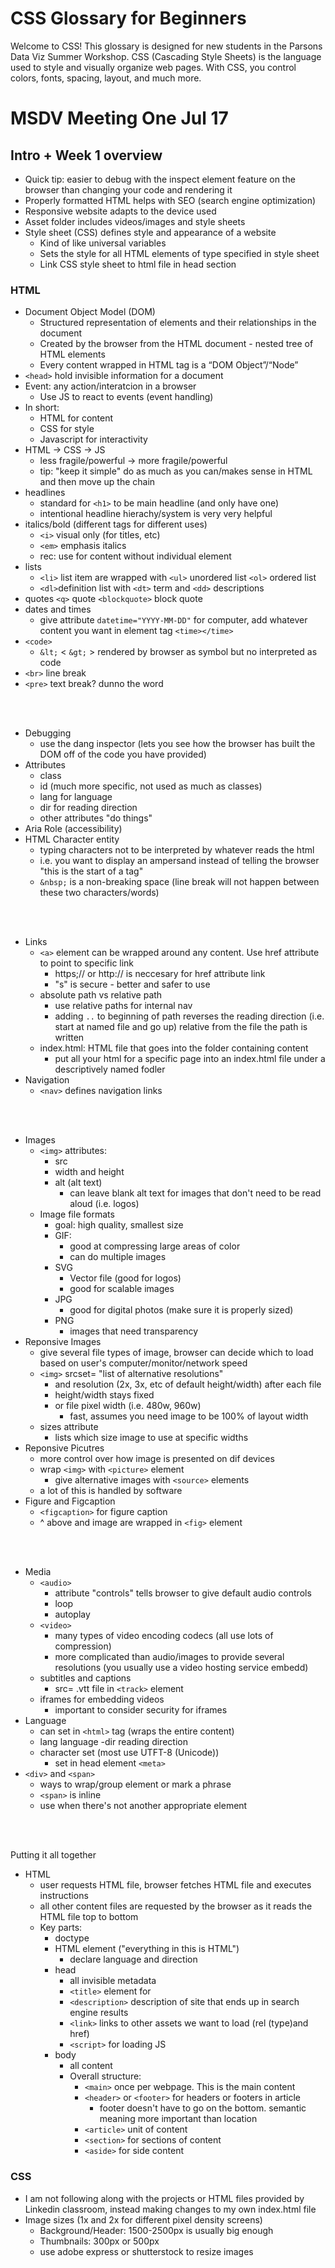# CSS Glossary for Beginners

Welcome to CSS! This glossary is designed for new students in the Parsons Data Viz Summer Workshop. CSS (Cascading Style Sheets) is the language used to style and visually organize web pages. With CSS, you control colors, fonts, spacing, layout, and much more.

# MSDV Meeting One Jul 17
## Intro + Week 1 overview
- Quick tip: easier to debug with the inspect element feature on the browser than changing your code and rendering it 
- Properly formatted HTML helps with SEO (search engine optimization)
- Responsive website adapts to the device used
- Asset folder includes videos/images and style sheets
- Style sheet (CSS) defines style and appearance of a website 
    - Kind of like universal variables
    - Sets the style for all HTML elements of type specified in style sheet
    - Link CSS style sheet to html file in head section
### HTML
- Document Object Model (DOM)
    - Structured representation of elements and their relationships in the document
    - Created by the browser from the HTML document - nested tree of HTML elements
    - Every content wrapped in HTML tag is a “DOM Object”/“Node”
- `<head>` hold invisible information for a document
- Event: any action/interatcion in a browser
    - Use JS to react to events (event handling)
- In short:
    - HTML for content
    - CSS for style
    - Javascript for interactivity
- HTML -> CSS -> JS
    - less fragile/powerful -> more fragile/powerful
    - tip: "keep it simple" do as much as you can/makes sense in HTML and then move up the chain
- headlines
    - standard for `<h1>` to be main headline (and only have one)
    - intentional headline hierachy/system is very very helpful
- italics/bold (different tags for different uses)
    - `<i>` visual only (for titles, etc)
    - `<em>` emphasis italics
    - rec: use for content without individual element
- lists
    - `<li>` list item are wrapped with `<ul>` unordered list `<ol>` ordered list 
    - `<dl>`definition list with `<dt>` term and `<dd>` descriptions
- quotes `<q>` quote `<blockquote>` block quote
- dates and times
    - give attribute `datetime="YYYY-MM-DD"` for computer, add whatever content you want in element tag `<time></time>`
- `<code>`
    - `&lt;` < `&gt;` > rendered by browser as symbol but no interpreted as code
- `<br>` line break
- `<pre>` text break? dunno the word

<br></br>

- Debugging
    - use the dang inspector (lets you see how the browser has built the DOM off of the code you have provided)
- Attributes
    - class
    - id (much more specific, not used as much as classes)
    - lang for language
    - dir for reading direction
    - other attributes "do things"
- Aria Role (accessibility) 
- HTML Character entity
    - typing characters not to be interpreted by whatever reads the html
    - i.e. you want to display an ampersand instead of telling the browser "this is the start of a tag"
    - `&nbsp;` is a non-breaking space (line break will not happen between these two characters/words)

<br></br>

- Links
    - `<a>` element can be wrapped around any content. Use href attribute to point to specific link
        - https;// or http:// is neccesary for href attribute link
        - "s" is secure - better and safer to use
    - absolute path vs relative path
        - use relative paths for internal nav
        - adding `..` to beginning of path reverses the reading direction (i.e. start at named file and go up) relative from the file the path is written
    - index.html: HTML file that goes into the folder containing content
        - put all your html for a specific page into an index.html file under a descriptively named fodler 
- Navigation
    - `<nav>` defines navigation links
    
<br></br>

- Images
    - `<img>` attributes:
        - src
        - width and height
        - alt (alt text)
            - can leave blank alt text for images that don't need to be read aloud (i.e. logos)
    - Image file formats
        - goal: high quality, smallest size
        - GIF:
            - good at compressing large areas of color
            - can do multiple images
        - SVG
            - Vector file (good for logos)
            - good for scalable images
        - JPG
            - good for digital photos (make sure it is properly sized)
        - PNG
            - images that need transparency 
- Reponsive Images
    - give several file types of image, browser can decide which to load based on user's computer/monitor/network speed
    - `<img>` srcset= "list of alternative resolutions" 
        - and resolution (2x, 3x, etc of default height/width) after each file
        -   height/width stays fixed
        - or file pixel width (i.e. 480w, 960w)
            - fast, assumes you need image to be 100% of layout width
    - sizes attribute
        - lists which size image to use at specific widths
- Reponsive Picutres
    - more control over how image is presented on dif devices
    - wrap `<img>` with `<picture>` element
        - give alternative images with `<source>` elements 
    - a lot of this is handled by software
- Figure and Figcaption
    - `<figcaption>` for figure caption
    - ^ above and image are wrapped in `<fig>` element

<br></br>

- Media
    - `<audio>` 
        - attribute "controls" tells browser to give default audio controls 
        - loop
        - autoplay
    - `<video>`
        - many types of video encoding codecs (all use lots of compression)
        - more complicated than audio/images to provide several resolutions (you usually use a video hosting service embedd)
    - subtitles and captions
        - src= .vtt file  in `<track>` element
    - iframes for embedding videos 
        - important to consider security for iframes
- Language
    - can set in `<html>` tag (wraps the entire content)
    - lang language 
    -dir reading direction 
    - character set (most use UTFT-8 (Unicode))
        - set in head element `<meta>`
- `<div>` and `<span>`
    - ways to wrap/group element or mark a phrase
    - `<span>` is inline
    - use when there's not another appropriate element

<br></br>

Putting it all together
- HTML
    - user requests HTML file, browser fetches HTML file and executes instructions
    - all other content files are requested by the browser as it reads the HTML file top to bottom
    - Key parts:
        - doctype 
        - HTML element ("everything in this is HTML")
            - declare language and direction
        - head
            - all invisible metadata
            - `<title>` element for 
            - `<description>` description of site that ends up in search engine results
            - `<link>` links to other assets we want to load (rel (type)and href)
            - `<script>` for loading JS
        - body
            - all content
            - Overall structure:
                - `<main>` once per webpage. This is the main content
                - `<header>` or `<footer>` for headers or footers in article
                    - footer doesn't have to go on the bottom. semantic meaning more important than location
                - `<article>` unit of content
                - `<section>` for sections of content
                - `<aside>` for side content

### CSS

- I am not following along with the projects or HTML files provided by Linkedin classroom, instead making changes to my own index.html file
- Image sizes (1x and 2x for different pixel density screens)
    - Background/Header: 1500-2500px is usually big enough
    - Thumbnails: 300px or 500px 
    - use adobe express or shutterstock to resize images